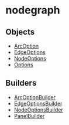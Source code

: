# nodegraph

## Objects

 * <span class="badge object-type-class"></span> [ArcOption](./object-ArcOption.md)
 * <span class="badge object-type-class"></span> [EdgeOptions](./object-EdgeOptions.md)
 * <span class="badge object-type-class"></span> [NodeOptions](./object-NodeOptions.md)
 * <span class="badge object-type-class"></span> [Options](./object-Options.md)
## Builders

 * <span class="badge builder"></span> [ArcOptionBuilder](./builder-ArcOptionBuilder.md)
 * <span class="badge builder"></span> [EdgeOptionsBuilder](./builder-EdgeOptionsBuilder.md)
 * <span class="badge builder"></span> [NodeOptionsBuilder](./builder-NodeOptionsBuilder.md)
 * <span class="badge builder"></span> [PanelBuilder](./builder-PanelBuilder.md)
